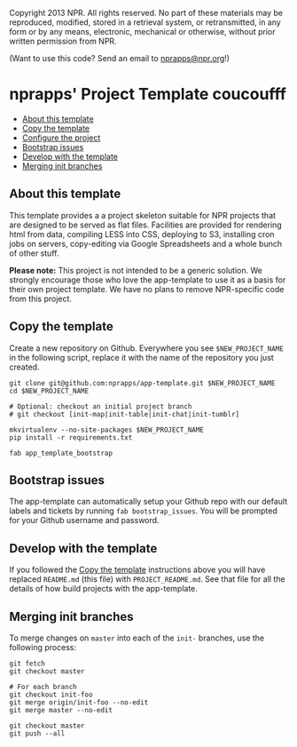 Copyright 2013 NPR.  All rights reserved.  No part of these materials may be reproduced, modified, stored in a retrieval system, or retransmitted, in any form or by any means, electronic, mechanical or otherwise, without prior written permission from NPR.

(Want to use this code? Send an email to nprapps@npr.org!)

nprapps' Project Template  coucoufff 
=========================

* [About this template](#about-this-template)
* [Copy the template](#copy-the-template)
* [Configure the project](#configure-the-project)
* [Bootstrap issues](#bootstrap-issues)
* [Develop with the template](#develop-with-the-template)
* [Merging init branches](#merging-init-branches)

About this template
-------------------

This template provides a a project skeleton suitable for NPR projects that are designed to be served as flat files. Facilities are provided for rendering html from data, compiling LESS into CSS, deploying to S3, installing cron jobs on servers, copy-editing via Google Spreadsheets and a whole bunch of other stuff.

**Please note:** This project is not intended to be a generic solution. We strongly encourage those who love the app-template to use it as a basis for their own project template. We have no plans to remove NPR-specific code from this project.

Copy the template
-----------------

Create a new repository on Github. Everywhere you see ``$NEW_PROJECT_NAME`` in the following script, replace it with the name of the repository you just created.

```
git clone git@github.com:nprapps/app-template.git $NEW_PROJECT_NAME
cd $NEW_PROJECT_NAME

# Optional: checkout an initial project branch
# git checkout [init-map|init-table|init-chat|init-tumblr]

mkvirtualenv --no-site-packages $NEW_PROJECT_NAME
pip install -r requirements.txt

fab app_template_bootstrap
```

Bootstrap issues
----------------

The app-template can automatically setup your Github repo with our default labels and tickets by running ``fab bootstrap_issues``. You will be prompted for your Github username and password.

Develop with the template
-------------------------

If you followed the [Copy the template](#copy-the-template) instructions above you will have replaced `README.md` (this file) with `PROJECT_README.md`. See that file for all the details of how build projects with the app-template.

Merging init branches
---------------------

To merge changes on ``master`` into each of the ``init-`` branches, use the following process:

```
git fetch
git checkout master

# For each branch
git checkout init-foo
git merge origin/init-foo --no-edit
git merge master --no-edit

git checkout master
git push --all
```

